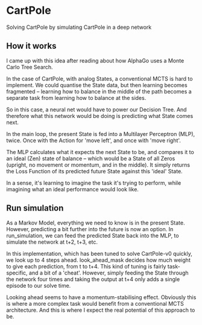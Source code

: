 # CartPole
Solving CartPole by simulating CartPole in a deep network

## How it works
I came up with this idea after reading about how AlphaGo uses a Monte Carlo Tree Search.

In the case of CartPole, with analog States, a conventional MCTS is hard to implement. We could quantise the State data, but then learning becomes fragmented – learning how to balance in the middle of the path becomes a separate task from learning how to balance at the sides.

So in this case, a neural net would have to power our Decision Tree. And therefore what this network would be doing is predicting what State comes next.

In the main loop, the present State is fed into a Multilayer Perceptron (MLP), twice. Once with the Action for 'move left', and once with 'move right'.

The MLP calculates what it expects the next State to be, and compares it to an ideal (Zen) state of balance – which would be a State of all Zeros (upright, no movement or momentum, and in the middle). It simply returns the Loss Function of its predicted future State against this 'ideal' State.

In a sense, it's learning to imagine the task it's trying to perform, while imagining what an ideal performance would look like.

## Run simulation
As a Markov Model, everything we need to know is in the present State. However, predicting a bit further into the future is now an option. In run_simulation, we can feed the predicted State back into the MLP, to simulate the network at t+2, t+3, etc.

In this implementation, which has been tuned to solve CartPole-v0 quickly, we look up to 4 steps ahead. look_ahead_mask decides how much weight to give each prediction, from t to t+4. This kind of tuning is fairly task-specific, and a bit of a 'cheat'. However, simply feeding the State through the network four times and taking the output at t+4 only adds a single episode to our solve time.

Looking ahead seems to have a momentum-stabilising effect. Obviously this is where a more complex task would benefit from a conventional MCTS architecture. And this is where I expect the real potential of this approach to be.

